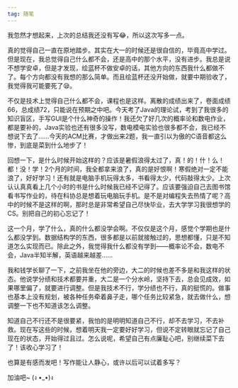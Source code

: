 ```yaml
---
tag: 随笔
---
```


我忽然才想起来，上次的总结我还没有写😂，所以这次写多一点。

真的觉得自己一直在原地踏步。其实在大一的时候还是很自信的，毕竟高中学过。但是现在，我总觉得自己什么都不会，还是高中的那个水平，没有进步。我总是说不想学安卓，但是才发现，绘蓝杯不做安卓的话，其他方向的东西我什么都做不了。每个方向都没有我想的那么简单。而且绘蓝杯还没开始做，就要中期验收了，我觉得我可能要死了😪。

不仅是技术上觉得自己什么都不会，课程也是这样。离散的成绩出来了，卷面成绩66，总成绩72，只能说在预期之中吧。今天考了Java的理论试，考到了我很多的知识盲区，手写GUI是个什么神奇的操作！我还欠了好几次的概率论和数电作业，都是要补的，Java实验也还有很多没写，数电模电实验也很多都不会，我已经不想说下去了……今天的ACM比赛，才做出来2题，我一直引以为傲的C语音都这么惨，到底是菜到什么地步了！

回想一下，是什么时候开始这样的？应该是暑假浪得太过了，真！的！什！么！都！没！学！2个月的时间，我全都拿来浪了，真的是好恨啊！寒假绝对一定不能浪了，好好学习！还有就是电脑手机玩得太多，书看得太少，代码敲得太少。上次认认真真看上几个小时的书是什么时候我已经不记得了。应该要强迫自己去图书馆看书写作业的，待在科协总是想着玩电脑玩手机。是不是对编程失去热情了呢？高中的时候不是这样的啊，那时总是非常希望自己尽快毕业，去大学学习我很想学的CS。别把自己的初心忘记了！

这一个月，学了什么，真的什么都没学会啊。不仅仅是这个月，感觉个学期也是什么都没学到。数据结构学的东西，很多都是以前就接触过的，思想都懂，只是不知道怎么实现而已。除此之外，我觉得我什么都没有学到——概率论不会，数电不会，Java半知半解，英语越来越差……

我和钱学长聊了一下，之前我坐在他的旁边，大二的时候也差不多是和我这样的状态。他说学分绩和技术都要并重，大二是一个分水岭，坚持下去，总会见成效，如果哪里偏了，就要进行调整。但是我技术不行，学分绩也不行，真的挺慌的。做事也基本上没有规划，被各种任务牵着鼻子走，哪个任务比较紧急，就去做什么，想调整一下也不知道该怎么调整。

知道自己不行还不是很要紧，我怕的是明明知道自己不行，却不去学习，不去补救。现在写这些的时候，想着明天我一定要好好学习，但说不定转眼就忘记了自己现在的状态，开始得过且过。怎么说呢，希望自己有点廉耻心吧，别继续菜下去了！该收心学习了！

也算是有感而发吧！写作能让人静心，或许以后可以试着多写？

加油吧~
(ง •_•)ง